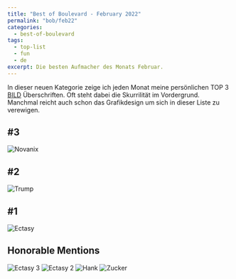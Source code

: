 ```yaml
---
title: "Best of Boulevard - February 2022"
permalink: "bob/feb22"
categories:
  - best-of-boulevard
tags:
  - top-list
  - fun
  - de
excerpt: Die besten Aufmacher des Monats Februar.
---
```


In dieser neuen Kategorie zeige ich jeden Monat meine persönlichen TOP 3 [BILD](https://www.bild.de/) Überschriften.
Oft steht dabei die Skurrilität im Vordergrund.
Manchmal reicht auch schon das Grafikdesign um sich in dieser Liste zu verewigen.


## #3
![Novanix](../assets/images/bob/02-2022/nova.PNG)


## #2
![Trump](../assets/images/bob/02-2022/trump.PNG)


## #1
![Ectasy](../assets/images/bob/02-2022/schampus1.PNG)


## Honorable Mentions
![Ectasy 3](../assets/images/bob/02-2022/schampus3.PNG)
![Ectasy 2](../assets/images/bob/02-2022/schampus2.PNG)
![Hank](../assets/images/bob/02-2022/hank.png)
![Zucker](../assets/images/bob/02-2022/ben.PNG)
